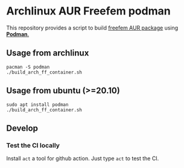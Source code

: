 # Archlinux AUR Freefem podman


This repository provides a script to build [freefem AUR package](https://aur.archlinux.org/packages/freefem/)  using [**Podman**.](https://podman.io/)


## Usage from archlinux

```
pacman -S podman
./build_arch_ff_container.sh
```


## Usage from ubuntu (>=20.10)

```
sudo apt install podman
./build_arch_ff_container.sh
```

## Develop

### Test the CI locally


Install `act` a tool for github action. Just type `act` to test the CI.
